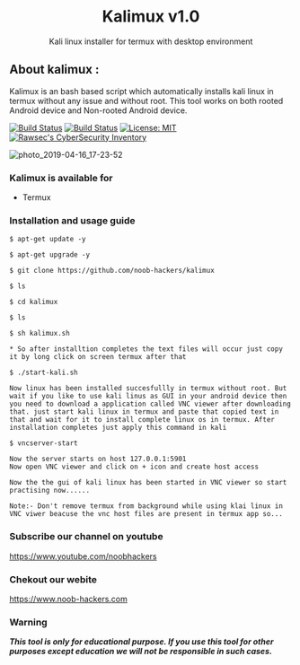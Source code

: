 <h1 align="center">Kalimux v1.0</h1>
<p align="center">
      Kali linux installer for termux with desktop environment
</p>

## About kalimux :

Kalimux is an bash based script which automatically installs kali linux in termux without any issue and without root. This tool works on both rooted Android device and Non-rooted Android device.

[![Build Status](https://img.shields.io/github/stars/noob-hackers/ipdrone.svg)](https://github.com/noob-hackers/ipdrone)
[![Build Status](https://img.shields.io/github/forks/noob-hackers/ipdrone.svg)](https://github.com/noob-hackers/ipdrone)
[![License: MIT](https://img.shields.io/github/license/noob-hackers/ipdrone.svg)](https://github.com/noob-hackers/ipdrone)
[![Rawsec's CyberSecurity Inventory](https://inventory.rawsec.ml/img/badges/Rawsec-inventoried-FF5050_flat.svg)](https://inventory.rawsec.ml/tools.html#kalimux)

![photo_2019-04-16_17-23-52](https://user-images.githubusercontent.com/49580304/56208939-f9cb5700-606f-11e9-9d4c-ae3080238309.jpg)

### Kalimux is available for

* Termux

### Installation and usage guide
```
$ apt-get update -y
```
```
$ apt-get upgrade -y
```
```
$ git clone https://github.com/noob-hackers/kalimux
```
```
$ ls
```
```
$ cd kalimux
```
```
$ ls
```
```
$ sh kalimux.sh
```
```
* So after installtion completes the text files will occur just copy it by long click on screen termux after that 

```
```
$ ./start-kali.sh
```
```
Now linux has been installed succesfullly in termux without root. But wait if you like to use kali linus as GUI in your android device then you need to download a application called VNC viewer after downloading that. just start kali linux in termux and paste that copied text in that and wait for it to install complete linux os in termux. After installation completes just apply this command in kali 

```
```
$ vncserver-start
```
```
Now the server starts on host 127.0.0.1:5901
Now open VNC viewer and click on + icon and create host access

Now the the gui of kali linux has been started in VNC viewer so start practising now......

Note:- Don't remove termux from background while using klai linux in VNC viwer beacuse the vnc host files are present in termux app so...
```
### Subscribe our channel on youtube
https://www.youtube.com/noobhackers

### Chekout our webite 
https://www.noob-hackers.com
     
### Warning

***This tool is only for educational purpose. If you use this tool for other purposes except education we will not be responsible in such cases.***
